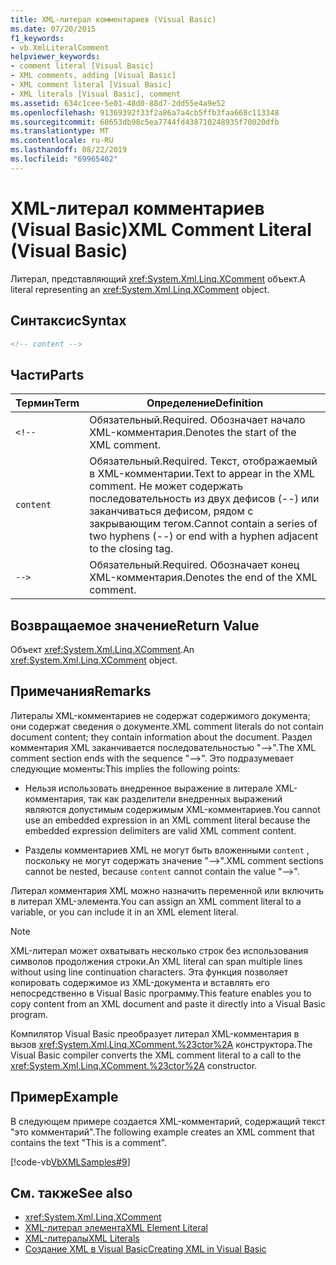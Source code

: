 ```yaml
---
title: XML-литерал комментариев (Visual Basic)
ms.date: 07/20/2015
f1_keywords:
- vb.XmlLiteralComment
helpviewer_keywords:
- comment literal [Visual Basic]
- XML comments, adding [Visual Basic]
- XML comment literal [Visual Basic]
- XML literals [Visual Basic], comment
ms.assetid: 634c1cee-5e01-48d0-88d7-2dd55e4a9e52
ms.openlocfilehash: 91369392f33f2a86a7a4cb5ffb3faa668c113348
ms.sourcegitcommit: 68653db98c5ea7744fd438710248935f70020dfb
ms.translationtype: MT
ms.contentlocale: ru-RU
ms.lasthandoff: 08/22/2019
ms.locfileid: "69965402"
---
```

# <a name="xml-comment-literal-visual-basic"></a><span data-ttu-id="67e39-102">XML-литерал комментариев (Visual Basic)</span><span class="sxs-lookup"><span data-stu-id="67e39-102">XML Comment Literal (Visual Basic)</span></span>
<span data-ttu-id="67e39-103">Литерал, представляющий <xref:System.Xml.Linq.XComment> объект.</span><span class="sxs-lookup"><span data-stu-id="67e39-103">A literal representing an <xref:System.Xml.Linq.XComment> object.</span></span>  
  
## <a name="syntax"></a><span data-ttu-id="67e39-104">Синтаксис</span><span class="sxs-lookup"><span data-stu-id="67e39-104">Syntax</span></span>  
  
```xml  
<!-- content -->  
```  
  
## <a name="parts"></a><span data-ttu-id="67e39-105">Части</span><span class="sxs-lookup"><span data-stu-id="67e39-105">Parts</span></span>  
  
|<span data-ttu-id="67e39-106">Термин</span><span class="sxs-lookup"><span data-stu-id="67e39-106">Term</span></span>|<span data-ttu-id="67e39-107">Определение</span><span class="sxs-lookup"><span data-stu-id="67e39-107">Definition</span></span>|  
|---|---|  
|`<!--`|<span data-ttu-id="67e39-108">Обязательный.</span><span class="sxs-lookup"><span data-stu-id="67e39-108">Required.</span></span> <span data-ttu-id="67e39-109">Обозначает начало XML-комментария.</span><span class="sxs-lookup"><span data-stu-id="67e39-109">Denotes the start of the XML comment.</span></span>|  
|`content`|<span data-ttu-id="67e39-110">Обязательный.</span><span class="sxs-lookup"><span data-stu-id="67e39-110">Required.</span></span> <span data-ttu-id="67e39-111">Текст, отображаемый в XML-комментарии.</span><span class="sxs-lookup"><span data-stu-id="67e39-111">Text to appear in the XML comment.</span></span> <span data-ttu-id="67e39-112">Не может содержать последовательность из двух дефисов (--) или заканчиваться дефисом, рядом с закрывающим тегом.</span><span class="sxs-lookup"><span data-stu-id="67e39-112">Cannot contain a series of two hyphens (--) or end with a hyphen adjacent to the closing tag.</span></span>|  
|`-->`|<span data-ttu-id="67e39-113">Обязательный.</span><span class="sxs-lookup"><span data-stu-id="67e39-113">Required.</span></span> <span data-ttu-id="67e39-114">Обозначает конец XML-комментария.</span><span class="sxs-lookup"><span data-stu-id="67e39-114">Denotes the end of the XML comment.</span></span>|  
  
## <a name="return-value"></a><span data-ttu-id="67e39-115">Возвращаемое значение</span><span class="sxs-lookup"><span data-stu-id="67e39-115">Return Value</span></span>  
 <span data-ttu-id="67e39-116">Объект <xref:System.Xml.Linq.XComment>.</span><span class="sxs-lookup"><span data-stu-id="67e39-116">An <xref:System.Xml.Linq.XComment> object.</span></span>  
  
## <a name="remarks"></a><span data-ttu-id="67e39-117">Примечания</span><span class="sxs-lookup"><span data-stu-id="67e39-117">Remarks</span></span>  
 <span data-ttu-id="67e39-118">Литералы XML-комментариев не содержат содержимого документа; они содержат сведения о документе.</span><span class="sxs-lookup"><span data-stu-id="67e39-118">XML comment literals do not contain document content; they contain information about the document.</span></span> <span data-ttu-id="67e39-119">Раздел комментария XML заканчивается последовательностью "-->".</span><span class="sxs-lookup"><span data-stu-id="67e39-119">The XML comment section ends with the sequence "-->".</span></span> <span data-ttu-id="67e39-120">Это подразумевает следующие моменты:</span><span class="sxs-lookup"><span data-stu-id="67e39-120">This implies the following points:</span></span>  
  
- <span data-ttu-id="67e39-121">Нельзя использовать внедренное выражение в литерале XML-комментария, так как разделители внедренных выражений являются допустимым содержимым XML-комментариев.</span><span class="sxs-lookup"><span data-stu-id="67e39-121">You cannot use an embedded expression in an XML comment literal because the embedded expression delimiters are valid XML comment content.</span></span>  
  
- <span data-ttu-id="67e39-122">Разделы комментариев XML не могут быть вложенными `content` , поскольку не могут содержать значение "-->".</span><span class="sxs-lookup"><span data-stu-id="67e39-122">XML comment sections cannot be nested, because `content` cannot contain the value "-->".</span></span>  
  
 <span data-ttu-id="67e39-123">Литерал комментария XML можно назначить переменной или включить в литерал XML-элемента.</span><span class="sxs-lookup"><span data-stu-id="67e39-123">You can assign an XML comment literal to a variable, or you can include it in an XML element literal.</span></span>  
  
> [!NOTE]
> <span data-ttu-id="67e39-124">XML-литерал может охватывать несколько строк без использования символов продолжения строки.</span><span class="sxs-lookup"><span data-stu-id="67e39-124">An XML literal can span multiple lines without using line continuation characters.</span></span> <span data-ttu-id="67e39-125">Эта функция позволяет копировать содержимое из XML-документа и вставлять его непосредственно в Visual Basic программу.</span><span class="sxs-lookup"><span data-stu-id="67e39-125">This feature enables you to copy content from an XML document and paste it directly into a Visual Basic program.</span></span>  
  
 <span data-ttu-id="67e39-126">Компилятор Visual Basic преобразует литерал XML-комментария в вызов <xref:System.Xml.Linq.XComment.%23ctor%2A> конструктора.</span><span class="sxs-lookup"><span data-stu-id="67e39-126">The Visual Basic compiler converts the XML comment literal to a call to the <xref:System.Xml.Linq.XComment.%23ctor%2A> constructor.</span></span>  
  
## <a name="example"></a><span data-ttu-id="67e39-127">Пример</span><span class="sxs-lookup"><span data-stu-id="67e39-127">Example</span></span>  
 <span data-ttu-id="67e39-128">В следующем примере создается XML-комментарий, содержащий текст "это комментарий".</span><span class="sxs-lookup"><span data-stu-id="67e39-128">The following example creates an XML comment that contains the text "This is a comment".</span></span>  
  
 [!code-vb[VbXMLSamples#9](~/samples/snippets/visualbasic/VS_Snippets_VBCSharp/VbXMLSamples/VB/XMLSamples4.vb#9)]  
  
## <a name="see-also"></a><span data-ttu-id="67e39-129">См. также</span><span class="sxs-lookup"><span data-stu-id="67e39-129">See also</span></span>

- <xref:System.Xml.Linq.XComment>
- [<span data-ttu-id="67e39-130">XML-литерал элемента</span><span class="sxs-lookup"><span data-stu-id="67e39-130">XML Element Literal</span></span>](../../../visual-basic/language-reference/xml-literals/xml-element-literal.md)
- [<span data-ttu-id="67e39-131">XML-литералы</span><span class="sxs-lookup"><span data-stu-id="67e39-131">XML Literals</span></span>](../../../visual-basic/language-reference/xml-literals/index.md)
- [<span data-ttu-id="67e39-132">Создание XML в Visual Basic</span><span class="sxs-lookup"><span data-stu-id="67e39-132">Creating XML in Visual Basic</span></span>](../../../visual-basic/programming-guide/language-features/xml/creating-xml.md)
